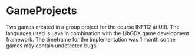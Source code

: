 # GameProjects
Two games created in a group project for the course INF112 at UiB.
The languages used is Java in combination with the LibGDX game development framework.
The timeframe for the implementation was 1 month so the games may contain undetected bugs.  

